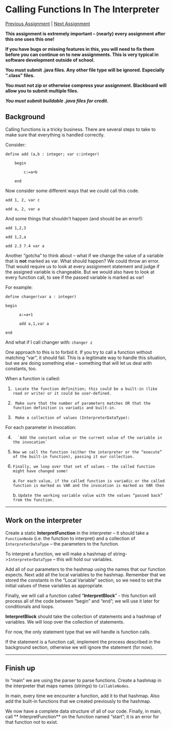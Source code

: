 # Calling Functions In The Interpreter

[Previous Assignment](./ICSI%20311%20Assignment%206%20%20More%20on%20Functions.md)
| [Next Assignment](./ICSI%20311%20Assignment%208%20%20Adding%20other%20statements.md)

**This assignment is extremely important – (nearly) every assignment after this one uses this one!**

**If you have bugs or missing features in this, you will need to fix them before you can continue on
to new assignments. This is very typical in software development outside of school.**

**You must submit .java files. Any other file type will be ignored. Especially “.class” files.**

**You must not zip or otherwise compress your assignment. Blackboard will allow you to submit
multiple files.**

***You must submit buildable .java files for credit.***

## Background

Calling functions is a tricky business. There are several steps to take to make sure that everything
is handled correctly.

Consider:

    define add (a,b : integer; var c:integer)
    
        begin
        
            c:=a+b
        
        end

Now consider some different ways that we could call this code.

    add 1, 2, var c
    
    add a, 2, var a

And some things that shouldn’t happen (and should be an error!):

    add 1,2,3
    
    add 1,2,a
    
    add 2.3 7.4 var a

Another “gotcha” to think about – what if we change the value of a variable that is **not** marked
as var. What should happen? We could throw an error. That would require us to look at every
assignment statement and judge if the assigned variable is changeable. But we would also have to
look at every function call, to see if the passed variable is marked as var!

For example:

    define changer(var a : integer)
    
    begin
    
          a:=a+1
    
          add a,1,var a
    
    end

And what if I call changer with:
```changer z```

One approach to this is to forbid it. If you try to call a function without matching “var”, it
should fail. This is a legitimate way to handle this situation, but we are doing something else –
something that will let us deal with constants, too.

When a function is called:

1)      Locate the function definition; this could be a built-in (like read or write) or it could be user-defined.

2)      Make sure that the number of parameters matches OR that the function definition is variadic and built-in.

3)      Make a collection of values (InterpreterDataType):

For each parameter in invocation:

4)       `Add the constant value or the current value of the variable in the invocation`

5)     Now we call the function (either the interpreter or the “execute” of the built-in function), passing it our collection.

6)     Finally, we loop over that set of values – the called function might have changed some!

   a.       `For each value, if the called function is variadic or the called function is marked as VAR and
   the invocation is marked as VAR then`

   b.       `Update the working variable value with the values “passed back” from the function.`

-------------------------------------------------------------------------------------------------

## Work on the interpreter

Create a static **InterpretFunction** in the interpreter – it should take a `FunctionNode` (i.e. the
function to interpret) and a collection of `InterpreterDataType` – the parameters to the function.

To interpret a function, we will make a hashmap of string->`InterpreterDataType` – this will hold
our variables.

Add all of our parameters to the hashmap using the names that our function expects.
Next add all the local variables to the hashmap. Remember that we stored the constants in the “Local
Variable”
section, so we need to set the initial values of these variables as appropriate.

Finally, we will call a function called “**InterpretBlock**” - this function will process all of the
code between “begin” and “end”; we will use it later for conditionals and loops.

**InterpretBlock** should take the collection of statements and a hashmap of variables. We will loop
over the collection of statements.

For now, the only statement type that we will handle is function calls.

If the statement is a function call, implement the process described in the background section,
otherwise we will ignore the statement (for now).

-------------------------------------------------------------------------------------------------

## Finish up

In “main” we are using the parser to parse functions. Create a hashmap in the interpreter that maps
names (strings) to `CallableNodes`.

In main, every time we encounter a function, add it to that hashmap.
Also add the built-in functions that we created previously to the hashmap.

We now have a complete data structure of all of our code. Finally, in main, call **
InterpretFunction** on the
function
named “start”; it is an error for that function not to exist.

 